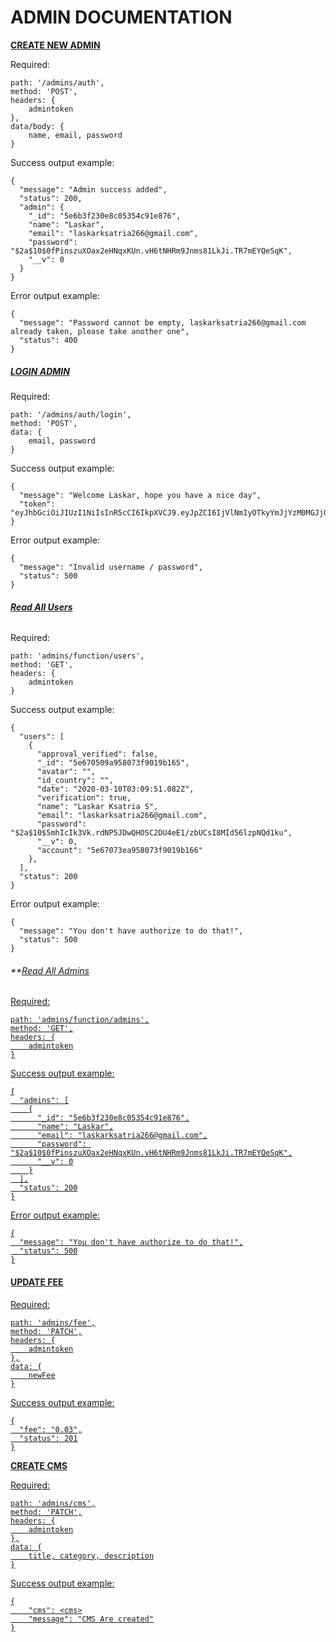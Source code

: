 # **ADMIN DOCUMENTATION**



<u>**CREATE NEW ADMIN**</u>

Required:

```
path: '/admins/auth',
method: 'POST',
headers: {
	admintoken
},
data/body: {
	name, email, password
}
```

Success output example:

```
{
  "message": "Admin success added",
  "status": 200,
  "admin": {
    "_id": "5e6b3f230e8c05354c91e876",
    "name": "Laskar",
    "email": "laskarksatria266@gmail.com",
    "password": "$2a$10$0fPinszuXOax2eHNqxKUn.vH6tNHRm9Jnms81LkJi.TR7mEYQeSqK",
    "__v": 0
  }
}
```

Error output example:

```
{
  "message": "Password cannot be empty, laskarksatria266@gmail.com already taken, please take another one",
  "status": 400
}
```



##### <u>**LOGIN ADMIN**</u>

Required:

```
path: '/admins/auth/login',
method: 'POST',
data: {
	email, password
}
```

Success output example:

```
{
  "message": "Welcome Laskar, hope you have a nice day",
  "token": "eyJhbGciOiJIUzI1NiIsInR5cCI6IkpXVCJ9.eyJpZCI6IjVlNmIyOTkyYmJjYzM0MGJjOGM1OWI0MCIsImlhdCI6MTU4NDA4MTk2NH0.WokKCVG8Njq9G_NQjMeE8jab4Sie49bkKz0xGIOs3qw"
}
```

Error output example:

```
{
  "message": "Invalid username / password",
  "status": 500
}
```



###### **<u>Read All Users</u>**

Required:

```
path: 'admins/function/users',
method: 'GET',
headers: {
	admintoken
}
```

Success output example:

```
{
  "users": [
    {
      "approval_verified": false,
      "_id": "5e670509a958073f9019b165",
      "avatar": "",
      "id_country": "",
      "date": "2020-03-10T03:09:51.082Z",
      "verification": true,
      "name": "Laskar Ksatria S",
      "email": "laskarksatria266@gmail.com",
      "password": "$2a$10$5mhIcIk3Vk.rdNP5JDwQHOSC2DU4eE1/zbUCsI8MId56lzpNQd1ku",
      "__v": 0,
      "account": "5e67073ea958073f9019b166"
    },
  ],
  "status": 200
}
```

Error output example:

```
{
  "message": "You don't have authorize to do that!",
  "status": 500
}
```



###### **<u>Read All Admins

Required:

```
path: 'admins/function/admins',
method: 'GET',
headers: {
	admintoken
}
```

Success output example:

```
{
  "admins": [
    {
      "_id": "5e6b3f230e8c05354c91e876",
      "name": "Laskar",
      "email": "laskarksatria266@gmail.com",
      "password": "$2a$10$0fPinszuXOax2eHNqxKUn.vH6tNHRm9Jnms81LkJi.TR7mEYQeSqK",
      "__v": 0
    }
  ],
  "status": 200
}
```

Error output example:

```
{
  "message": "You don't have authorize to do that!",
  "status": 500
}
```



#### **<u>UPDATE FEE</u>**

Required:

```
path: 'admins/fee',
method: 'PATCH',
headers: {
	admintoken
},
data: {
	newFee
}
```

Success output example:

```
{
  "fee": "0.03",
  "status": 201
}
```



**<u>CREATE CMS</u>**

Required:

```
path: 'admins/cms',
method: 'PATCH',
headers: {
	admintoken
},
data: {
	title, category, description
}
```

Success output example:

```
{
	"cms": <cms>
	"message": "CMS Are created"
}
```





















